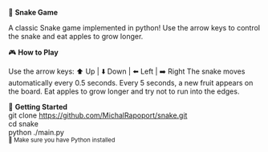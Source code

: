 🐍 **Snake Game**

A classic Snake game implemented in python!
Use the arrow keys to control the snake and eat apples to grow longer.

🎮 **How to Play**

Use the arrow keys:
⬆️ Up | ⬇️ Down | ⬅️ Left | ➡️ Right
The snake moves automatically every 0.5 seconds.
Every 5 seconds, a new fruit appears on the board.
Eat apples to grow longer and try not to run into the edges.

🚀 **Getting Started**     
git clone https://github.com/MichalRapoport/snake.git      
cd snake            
python ./main.py      
<sub> 🐍 Make sure you have Python installed </sub>
